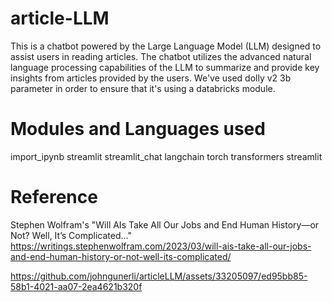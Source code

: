 # article-LLM 
This is a chatbot powered by the Large Language Model (LLM) designed to assist users in reading articles. The chatbot utilizes the advanced natural language processing capabilities of the LLM to summarize and provide key insights from articles provided by the users. We've used dolly v2 3b parameter in order to ensure that it's using a databricks module. 

# Modules and Languages used

import_ipynb
streamlit
streamlit_chat
langchain
torch
transformers
streamlit


# Reference
Stephen Wolfram's "Will AIs Take All Our Jobs and End Human History—or Not? Well, It’s Complicated…"
<https://writings.stephenwolfram.com/2023/03/will-ais-take-all-our-jobs-and-end-human-history-or-not-well-its-complicated/>


https://github.com/johngunerli/articleLLM/assets/33205097/ed95bb85-58b1-4021-aa07-2ea4621b320f

